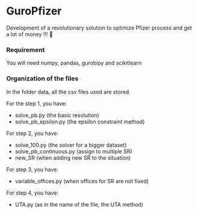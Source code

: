 # GuroPfizer

Development of a revolutionary solution to optimize Pfizer process and get a lot of money !!! :money_with_wings:

### Requirement

You will need numpy, pandas, gurobipy and scikitlearn

### Organization of the files

In the folder data, all the csv files used are stored.

For the step 1, you have:
- solve_pb.py (the basic resolution)
- solve_pb_epsilon.py (the epsilon constraint method)

For step 2, you have:
- solve_100.py (the solver for a bigger dataset)
- solve_pb_continuous.py (assign to multiple SR)
- new_SR (when adding new SR to the situation)

For step 3, you have:
- variable_offices.py (when offices for SR are not fixed)

For step 4, you have:
- UTA.py (as in the name of the file, the UTA method)